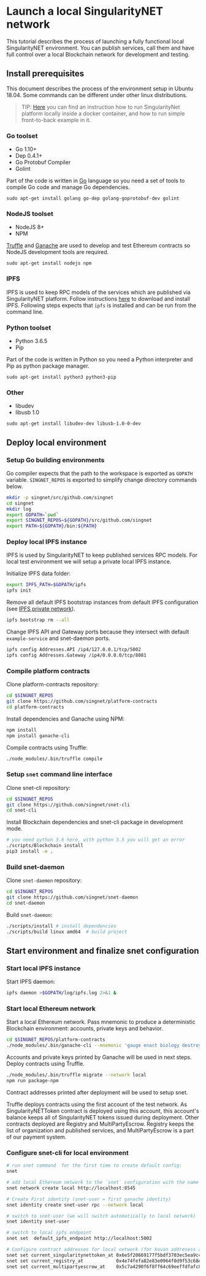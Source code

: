 # Launch a local SingularityNET network

This tutorial describes the process of launching a fully functional local SingularityNET environment. You can publish services, call them and have full control over a local Blockchain network for development and testing.

## Install prerequisites

This document describes the process of the environment setup in Ubuntu 18.04. Some commands can be different under other linux distributions.

> TIP: [Here](/docs/products/AIMarketplace/publisher/mpe-example1.md) you can find an instruction how to run SingularityNet platform locally inside a docker container, and how to run simple front-to-back example in it.

### Go toolset

- Go 1.10+
- Dep 0.4.1+
- Go Protobuf Compiler
- Golint

Part of the code is written in [Go](https://golang.org) language so you need a set of tools to compile Go code and manage Go dependencies.

```
sudo apt-get install golang go-dep golang-goprotobuf-dev golint
```

### NodeJS toolset

- NodeJS 8+
- NPM

[Truffle](https://truffleframework.com/truffle) and [Ganache](https://truffleframework.com/ganache) are used to develop and test Ethereum contracts so NodeJS development tools are required.

```
sudo apt-get install nodejs npm
```

### IPFS

IPFS is used to keep RPC models of the services which are published via SingularityNET platform. Follow instructions [here](https://docs.ipfs.io/guides/guides/install/) to download and install IPFS. Following steps expects that `ipfs` is installed and can be run from the command line.

### Python toolset

- Python 3.6.5
- Pip

Part of the code is written in Python so you need a Python interpreter and Pip as python package manager.

```
sudo apt-get install python3 python3-pip
```

### Other

- libudev
- libusb 1.0

```
sudo apt-get install libudev-dev libusb-1.0-0-dev
```

## Deploy local environment

### Setup Go building environments

Go compiler expects that the path to the workspace is exported as ```GOPATH``` variable. ```SINGNET_REPOS``` is exported to simplify change directory commands below.

```sh
mkdir -p singnet/src/github.com/singnet
cd singnet
mkdir log
export GOPATH=`pwd`
export SINGNET_REPOS=${GOPATH}/src/github.com/singnet
export PATH=${GOPATH}/bin:${PATH}
```

### Deploy local IPFS instance

IPFS is used by SingularityNET to keep published services RPC models. For local test environment we will setup a private local IPFS instance.

Initialize IPFS data folder:

```sh
export IPFS_PATH=$GOPATH/ipfs
ipfs init
```

Remove all default IPFS bootstrap instances from default IPFS configuration (see [IPFS private network](https://github.com/ipfs/go-ipfs/blob/master/docs/experimental-features.md#private-networks)).

```sh
ipfs bootstrap rm --all
```

Change IPFS API and Gateway ports because they intersect with default ```example-service``` and snet-daemon ports.

```sh
ipfs config Addresses.API /ip4/127.0.0.1/tcp/5002
ipfs config Addresses.Gateway /ip4/0.0.0.0/tcp/8081
```

### Compile platform contracts
Clone platform-contracts repository:

```sh
cd $SINGNET_REPOS
git clone https://github.com/singnet/platform-contracts
cd platform-contracts
```

Install dependencies and Ganache using NPM:

```sh
npm install
npm install ganache-cli
```

Compile contracts using Truffle:

```sh
./node_modules/.bin/truffle compile
```

### Setup ```snet``` command line interface
Clone snet-cli repository:

```sh
cd $SINGNET_REPOS
git clone https://github.com/singnet/snet-cli
cd snet-cli
```

Install Blockchain dependencies and snet-cli package in development mode.

```sh
# you need python 3.6 here, with python 3.5 you will get an error
./scripts/Blockchain install
pip3 install -e .
```

### Build snet-daemon
Clone ```snet-daemon``` repository:

```sh
cd $SINGNET_REPOS
git clone https://github.com/singnet/snet-daemon
cd snet-daemon
```

Build ```snet-daemon```:

```sh
./scripts/install # install dependencies
./scripts/build linux amd64  # build project
```

## Start environment and finalize snet configuration
### Start local IPFS instance

Start IPFS daemon:

```sh
ipfs daemon >$GOPATH/log/ipfs.log 2>&1 &
```

### Start local Ethereum network
Start a local Ethereum network. Pass mnemonic to produce a deterministic Blockchain environment: accounts, private keys and behavior.

```sh
cd $SINGNET_REPOS/platform-contracts
./node_modules/.bin/ganache-cli --mnemonic 'gauge enact biology destroy normal tunnel slight slide wide sauce ladder produce' >$GOPATH/log/ganache.log 2>&1 &
```

Accounts and private keys printed by Ganache will be used in next steps.
Deploy contracts using Truffle.

```sh
./node_modules/.bin/truffle migrate --network local
npm run package-npm
```

Contract addresses printed after deployment will be used to setup snet.

Truffle deploys contracts using the first account of the test network. As SingularityNETToken contract is deployed using this account, this account's balance keeps all of SingularityNET tokens issued during deployment. Other contracts deployed are Registry and MultiPartyEscrow. Registry keeps the list of organization and published services, and MultiPartyEscrow is a part of our payment system.


### Configure snet-cli for local environment

```sh
# run snet command  for the first time to create default config:
snet

# add local Ethereum network to the `snet` configuration with the name "local".
snet network create local http://localhost:8545

# Create First identity (snet-user = first ganache identity)
snet identity create snet-user rpc --network local

# switch to snet-user (we will switch automatically to local network)
snet identity snet-user

# switch to local ipfs endpoint
snet set  default_ipfs_endpoint http://localhost:5002

# Configure contract addresses for local network (for kovan addresess are already configured!)
snet set current_singularitynettoken_at 0x6e5f20669177f5bdf3703ec5ea9c4d4fe3aabd14
snet set current_registry_at            0x4e74fefa82e83e0964f0d9f53c68e03f7298a8b2
snet set current_multipartyescrow_at    0x5c7a4290f6f8ff64c69eeffdfafc8644a4ec3a4e

```
